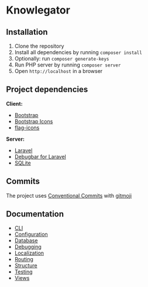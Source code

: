 # Knowlegator

## Installation
1. Clone the repository
2. Install all dependencies by running `composer install`
3. Optionally: run `composer generate-keys`
4. Run PHP server by running `composer server`
5. Open `http://localhost` in a browser

## Project dependencies
**Client:**
- [Bootstrap](https://getbootstrap.com/)
- [Bootstrap Icons](https://icons.getbootstrap.com/)
- [flag-icons](https://flagicons.lipis.dev/)

**Server:**
- [Laravel](https://laravel.com/)
- [Debugbar for Laravel](https://github.com/barryvdh/laravel-debugbar)
- [SQLite](https://www.sqlite.org/)

## Commits
The project uses [Conventional Commits](https://www.conventionalcommits.org/en/v1.0.0/) with [gitmoji](https://gitmoji.dev/)

## Documentation
- [CLI](/docs/CLI.md)
- [Configuration](/docs/configuration.md)
- [Database](/docs/database.md)
- [Debugging](/docs/debugging.md)
- [Localization](/docs/localization.md)
- [Routing](/docs/routing.md)
- [Structure](/docs/structure.md)
- [Testing](/docs/testing.md)
- [Views](/docs/views.md)
